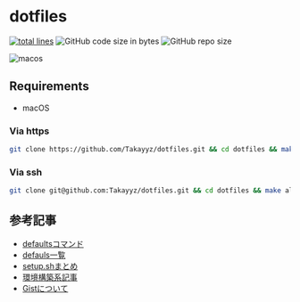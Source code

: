 # dotfiles

[![total lines](https://tokei.ekzhang.com/b1/github/Takayyz/dotfiles)](https://github.com/XAMPPRocky/tokei)
![GitHub code size in bytes](https://img.shields.io/github/languages/code-size/Takayyz/dotfiles)
![GitHub repo size](https://img.shields.io/github/repo-size/Takayyz/dotfiles)

![macos](https://github.com/Takayyz/dotfiles/workflows/macos/badge.svg)

## Requirements
- macOS

### Via https
```sh
git clone https://github.com/Takayyz/dotfiles.git && cd dotfiles && make all
```

### Via ssh
```sh
git clone git@github.com:Takayyz/dotfiles.git && cd dotfiles && make all
```

## 参考記事
- [defaultsコマンド](http://neos21.hatenablog.com/entry/2019/01/10/080000)
- [defauls一覧](https://github.com/ulwlu/dotfiles/blob/master/system/macos.sh)
- [setup.shまとめ](https://qiita.com/kai_kou/items/af5d0c81facc1317d836)
- [環境構築系記事](https://qiita.com/kai_kou/items/3107e0a056c7a1b569cd)
- [Gistについて](https://qiita.com/hkusu/items/18cbe582abb9d3172019)
